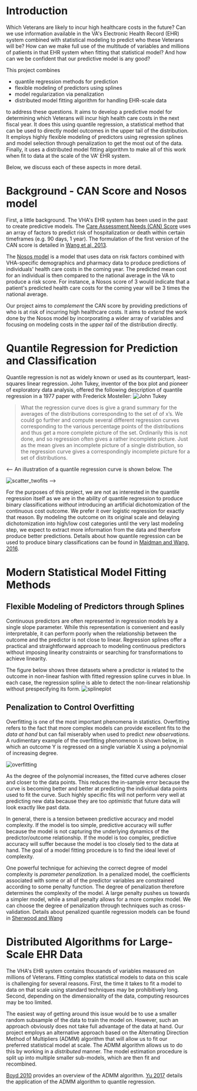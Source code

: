 # Introduction

Which Veterans are likely to incur high healthcare costs in the future? Can we use information available in the VA's Electronic Health Record (EHR) system combined with statistical modeling to predict who these Veterans will be? How can we make full use of the multitude of variables and millions of patients in that EHR system when fitting that statistical model? And how can we be confident that our predictive model is any good?

This project combines
- quantile regression methods for prediction
- flexible modeling of predictors using splines
- model regularization via penalization
- distributed model fitting algorithm for handling EHR-scale data

to address these questions. It aims to develop a predictive model for determining which Veterans will incur high health care costs in the next fiscal year. It does this using quantile regression, a statistical method that can be used to directly model outcomes in the upper tail of the distribution. It employs highly flexible modeling of predictors using regression splines and model selection through penalization to get the most out of the data. Finally, it uses a distributed model fitting algorithm to make all of this work when fit to data at the scale of the VA' EHR system.

Below, we discuss each of these aspects in more detail.

# Background - CAN Score and Nosos model

First, a little background. The VHA's EHR system has been used in the past to create predictive models. The [Care Assessment Needs (CAN) Score](https://www.va.gov/HEALTHCAREEXCELLENCE/about/organization/examples/care-assessment-needs.asp) uses an array of factors to predict risk of hospitalization or death within certain timeframes (e.g. 90 days, 1 year). The formulation of the first version of the CAN score is detailed in [Wang et al, 2013](https://github.ec.va.gov/ECSO/semiparametric/blob/master/references/wang2013.pdf).

The [Nosos model](https://www.herc.research.va.gov/include/page.asp?id=risk-adjustment) is a model that uses data on risk factors combined with VHA-specific demographics and pharmacy data to produce predictions of individuals' health care costs in the coming year. The predicted mean cost for an individual is then compared to the national average in the VA to produce a risk score. For instance, a Nosos score of 3 would indicate that a patient's predicted health care costs for the coming year will be 3 times the national average.

Our project aims to *complement* the CAN score by providing predictions of who is at risk of incurring high healthcare costs. It aims to *extend* the work done by the Nosos model by incorporating a wider array of variables and focusing on modeling costs in the *upper tail* of the distribution directly.

# Quantile Regression for Prediction and Classification

Quantile regression is not as widely known or used as its counterpart, least-squares linear regression. John Tukey, inventor of the box plot and pioneer of exploratory data analysis, offered the following description of quantile regression in a 1977 paper with Frederick Mosteller:
![John Tukey](./images/john-tukey.png)

>What the regression curve does is give a grand summary for the
averages of the distributions corresponding to the set of of x’s.
We could go further and compute several different regression
curves corresponding to the various percentage points of the
distributions and thus get a more complete picture of the set.
Ordinarily this is not done, and so regression often gives a rather
incomplete picture. Just as the mean gives an incomplete picture
of a single distribution, so the regression curve gives a
correspondingly incomplete picture for a set of distributions.


<--
An illustration of a quantile regression curve is shown below. The

![scatter_twofits](./images/quant_scatter_twofits.png)
-->

For the purposes of this project, we are not as interested in the quantile regression itself as we are in the ability of quantile regression to produce binary classifications *without* introducing an artificial dichotomization of the continuous cost outcome. We prefer it over logistic regression for exactly that reason. By modeling the outcome on its original scale and delaying dichotomization into high/low cost categories until the very last modeling step, we expect to extract more information from the data and therefore produce better predictions. Details about how quantile regression can be used to produce binary classifications can be found in [Maidman and Wang, 2016](https://github.ec.va.gov/ECSO/semiparametric/blob/master/references/Maidman_Wang_2016.pdf).

# Modern Statistical Model Fitting Methods

## Flexible Modeling of Predictors through Splines

Continuous predictors are often represented in regression models by a single slope parameter. While this representation is convenient and easily interpretable, it can perform poorly when the relationship between the outcome and the predictor is not close to linear. Regression splines offer a practical and straightforward approach to modeling continuous predictors without imposing linearity constraints or searching for transformations to achieve linearity.

The figure below shows three datasets where a predictor is related to the outcome in non-linear fashion with fitted regression spline curves in blue. In each case, the regression spline is able to detect the non-linear relationship without prespecifying its form.
![splineplot](./images/spline_plot.png)


## Penalization to Control Overfitting
Overfitting is one of the most important phenomena in statistics. Overfitting refers to the fact that more complex models can provide excellent fits to the *data at hand* but can fail miserably when used to predict *new observations*. A rudimentary example of the overfitting phenomenon is shown below, in which an outcome Y is regressed on a single variable X using a polynomial of increasing degree.


![overfitting](./images/overfitting.gif)

As the degree of the polynomial increases, the fitted curve adheres closer and closer to the data points. This reduces the in-sample error because the curve is becoming better and better at predicting the individual data points used to fit the curve. Such highly specific fits will not perform very well at predicting new data because they are too *optimistic* that future data will look exactly like past data.

In general, there is a tension between predictive accuracy and model complexity. If the model is too simple, predictive accuracy will suffer because the model is not capturing the underlying dynamics of the predictor/outcome relationship. If the model is too complex, predictive accuracy will suffer because the model is too closely tied to the data at hand. The goal of a model fitting procedure is to find the ideal level of complexity.

One powerful technique for achieving the correct degree of model complexity is *parameter penalization*. In a penalized model, the coefficients associated with some or all of the predictor variables are constrained according to some penalty function. The degree of penalization therefore determines the complexity of the model. A large penalty pushes us towards a simpler model, while a small penalty allows for a more complex model. We can choose the degree of penalization through techniques such as cross-validation. Details about penalized quantile regression models can be found in [Sherwood and Wang](https://github.ec.va.gov/ECSO/semiparametric/blob/master/references/Sherwood_Wang_2016.pdf)

# Distributed Algorithms for Large-Scale EHR Data

 The VHA's EHR system contains thousands of variables measured on millions of Veterans. Fitting complex statistical models to data on this scale is challenging for several reasons. First, the time it takes to fit a model to data on that scale using standard techniques may be prohibitively long. Second, depending on the dimensionality of the data, computing resources may be too limited.

The easiest way of getting around this issue would be to use a smaller random subsample of the data to train the model on. However, such an approach obviously does not take full advantage of the data at hand. Our project employs an alternative approach based on the Alternating Direction Method of Multipliers (ADMM) algorithm that will allow us to fit our preferred statistical model at scale. The ADMM algorithm allows us to do this by working in a *distributed* manner. The model estimation procedure is split up into multiple smaller sub-models, which are then fit and recombined. 

[Boyd 2010](https://github.ec.va.gov/ECSO/semiparametric/blob/master/references/Boyd_2010.pdf) provides an overview of the ADMM algorithm. [Yu 2017](https://github.ec.va.gov/ECSO/semiparametric/blob/master/references/Yu_2017.pdf) details the application of the ADMM algorithm to quantile regression.
